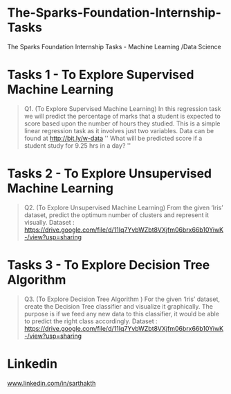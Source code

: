 # The-Sparks-Foundation-Internship-Tasks
The Sparks Foundation Internship Tasks - Machine Learning /Data Science

# Tasks 1 - To Explore Supervised Machine Learning
>Q1. (To Explore Supervised Machine Learning)
In this regression task we will predict the percentage of marks that a student is expected to score based upon the number of hours they studied. 
This is a simple linear regression task as it involves just two variables. Data can be found at http://bit.ly/w-data
'' What will be predicted score if a student study for 9.25 hrs in a day? ''

# Tasks 2 - To Explore Unsupervised Machine Learning
>Q2. (To Explore Unsupervised Machine Learning)
From the given ‘Iris’ dataset, predict the optimum number of clusters and represent it visually.
Dataset : https://drive.google.com/file/d/11Iq7YvbWZbt8VXjfm06brx66b10YiwK-/view?usp=sharing

  
# Tasks 3 - To Explore Decision Tree Algorithm 
>Q3. (To Explore Decision Tree Algorithm )
For the given ‘Iris’ dataset, create the Decision Tree classifier and visualize it graphically. The purpose is if we feed any new data to this classifier, it would be able to predict the right class accordingly.
Dataset : https://drive.google.com/file/d/11Iq7YvbWZbt8VXjfm06brx66b10YiwK-/view?usp=sharing

# Linkedin
www.linkedin.com/in/sarthakth
